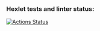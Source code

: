 ### Hexlet tests and linter status:
[![Actions Status](https://github.com/MarcusKar/qa-engineer-project-84/actions/workflows/hexlet-check.yml/badge.svg)](https://github.com/MarcusKar/qa-engineer-project-84/actions)